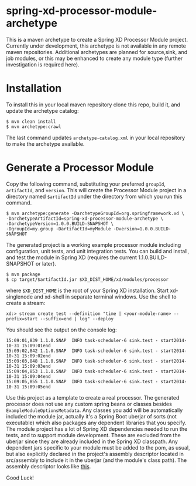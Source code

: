 spring-xd-processor-module-archetype
====================================

This is a maven archetype to create a Spring XD Processor Module project. Currently under development, this archetype is not available in any remote maven repositories. Additional archetypes are planned for source,sink, and job modules, or this may be enhanced to create any module type (further investigation is required here).

Installation
===
To install this in your local maven repository clone this repo, build it, and update the archetype catalog:

````
$ mvn clean install
$ mvn archetype:crawl
````

The last command updates `archetype-catalog.xml` in your local repository to make the archetype available.

Generate a Processor Module
===
Copy the following command, substituting your preferred `groupId`, `artifactId`, and `version`. This will create the Processor Module project in a directory named `$artifactId` under the directory from which you run this command.

````
$ mvn archetype:generate -DarchetypeGroupId=org.springframework.xd \
-DarchetypeArtifactId=spring-xd-processor-module-archetype \
-DarchetypeVersion=1.0.0.BUILD-SNAPSHOT \
-DgroupId=my.group -DartifactId=myModule -Dversion=1.0.0.BUILD-SNAPSHOT
````

The generated project is a working example processor module including configuration, unit tests, and unit integration tests. You can build and install, and test the module in Spring XD (requires the current 1.1.0.BUILD-SNAPSHOT or later).

````
$ mvn package
$ cp target/$artifactId.jar $XD_DIST_HOME/xd/modules/processor
````
where `$XD_DIST_HOME` is the root of your Spring XD installation. Start xd-singlenode and xd-shell in separate terminal windows. Use the shell to create a stream:

````
xd:> stream create test --definition "time | <your-module-name> --prefix=start --suffix=end | log" --deploy
````

You should see the output on the console log: 

````
15:09:01,839 1.1.0.SNAP  INFO task-scheduler-6 sink.test - start2014-10-31 15:09:01end
15:09:02,842 1.1.0.SNAP  INFO task-scheduler-6 sink.test - start2014-10-31 15:09:02end
15:09:03,848 1.1.0.SNAP  INFO task-scheduler-6 sink.test - start2014-10-31 15:09:03end
15:09:04,853 1.1.0.SNAP  INFO task-scheduler-6 sink.test - start2014-10-31 15:09:04end
15:09:05,855 1.1.0.SNAP  INFO task-scheduler-6 sink.test - start2014-10-31 15:09:05end
````

Use this project as a template to create a real processor. The generated processor does not use any custom spring beans or classes besides `ExampleModuleOptionsMetadata`. Any classes you add will be automatically included the module jar, actually it's a Spring Boot uberjar of sorts (not executable) which also packages any dependent libraries that you specify. The module project has a lot of Spring XD dependencies needed to run the tests, and to support module development. These are excluded from the uberjar since they are already included in the Spring XD classpath. Any dependent jars specific to your module must be added to the pom, as usual, but also explicitly declared in the project's assembly descriptor located in src/assembly to include it in the uberjar (and the module's class path). The assembly descriptor looks like [this](src/main/resources/archetype-resources/src/assembly/uber-jar.xml).

Good Luck!











